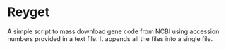 # Reyget
A simple script to mass download gene code from NCBI using accession numbers provided in a text file. It appends all the files into a single file.
